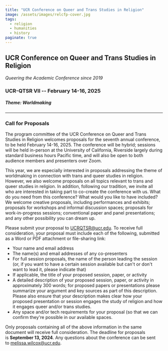 ```yaml
---
title: "UCR Conference on Queer and Trans Studies in Religion"
image: /assets/images/relcfp-cover.jpg
tags:
  - religion
  - humanities
  - history
paginate: true   
---
```

UCR Conference on Queer and Trans Studies in Religion
-----------------------------------------------------

*Queering the Academic Conference since 2019*

### UCR-QTSR VII -- February 14-16, 2025

##### Theme: Worldmaking

* * * * *

### Call for Proposals

The program committee of the UCR Conference on Queer and Trans Studies in Religion welcomes proposals for the seventh annual conference, to be held February 14-16, 2025. The conference will be hybrid; sessions will be held in-person at the University of California, Riverside largely during standard business hours Pacific time, and will also be open to both audience members and presenters over Zoom.

This year, we are especially interested in proposals addressing the theme of worldmaking in connection with trans and queer studies in religion. However, we also welcome proposals on all topics relevant to trans and queer studies in religion. In addition, following our tradition, we invite all who are interested in taking part to co-create the conference with us. What do you need from this conference? What would you like to have included? We welcome creative proposals, including performances and exhibits; proposals for workshops and informal discussion spaces; proposals for work-in-progress sessions; conventional paper and panel presentations; and any other possibility you can dream up.

Please submit your proposal to <UCRQTSR@ucr.edu>. To receive full consideration, your proposal must include each of the following, submitted as a Word or PDF attachment or file-sharing link:

-   Your name and email address
-   The name(s) and email addresses of any co-presenters
-   For full session proposals, the name of the person leading the session (or, if you want to have a certain session available but can't or don't want to lead it, please indicate that)
-   If applicable, the title of your proposed session, paper, or activity
-   A detailed description of your proposed session, paper, or activity in approximately 300 words; for proposed papers or presentations please summarize your argument and key sources as part of this description. Please also ensure that your description makes clear how your proposed presentation or session engages the study of religion and how it engages queer and/or trans studies.
-   Any space and/or tech requirements for your proposal (so that we can confirm they're possible in our available spaces.

Only proposals containing all of the above information in the same document will receive full consideration. The deadline for proposals is **September 13, 2024**. Any questions about the conference can be sent to <melissa.wilcox@ucr.edu>.